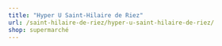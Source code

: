 ```yaml
---
title: "Hyper U Saint-Hilaire de Riez"
url: /saint-hilaire-de-riez/hyper-u-saint-hilaire-de-riez/
shop: supermarché
---
```

